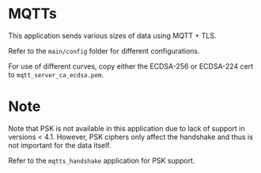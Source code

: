 # MQTTs
This application sends various sizes of data using MQTT + TLS.

Refer to the `main/config` folder for different configurations.

For use of different curves, copy either the ECDSA-256 or ECDSA-224 cert to `mqtt_server_ca_ecdsa.pem`.

# Note
Note that PSK is not available in this application due to lack of support in versions < 4.1.
However, PSK ciphers only affect the handshake and thus is not important for the data itself.

Refer to the `mqtts_handshake` application for PSK support.
